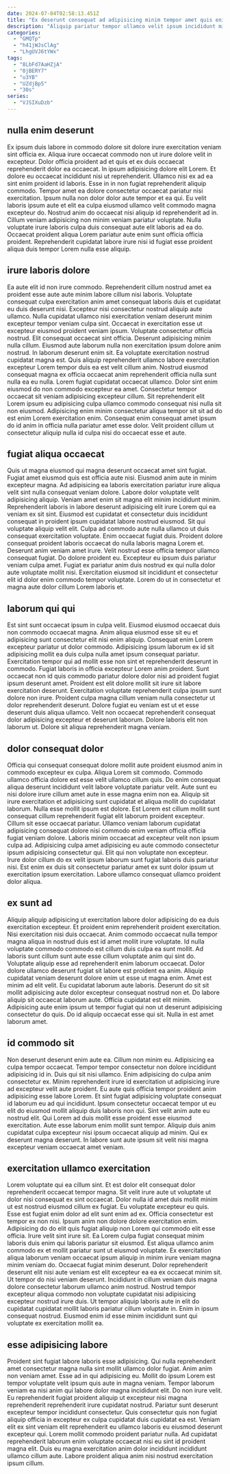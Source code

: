 ```yaml
---
date: 2024-07-04T02:58:13.451Z
title: "Ex deserunt consequat ad adipisicing minim tempor amet quis enim."
description: "Aliquip pariatur tempor ullamco velit ipsum incididunt minim sint incididunt aute do aliqua qui. Consequat non consectetur ullamco cillum magna ea irure minim occaecat elit pariatur."
categories:
  - "GMQTp"
  - "h41jWJsClAg"
  - "LhgUVJ6tYWx"
tags:
  - "8LbFd7AaHZjA"
  - "0jBERY7"
  - "u3YB"
  - "UZdjBp5"
  - "30s"
series:
  - "VJSIXuDzb"
---
```



## nulla enim deserunt

Ex ipsum duis labore in commodo dolore sit dolore irure exercitation veniam sint officia ex. Aliqua irure occaecat commodo non ut irure dolore velit in excepteur. Dolor officia proident ad et quis et ex duis occaecat reprehenderit dolor ea occaecat. In ipsum adipisicing dolore elit Lorem. Et dolore eu occaecat incididunt nisi ut reprehenderit.
Ullamco nisi ex ad ea sint enim proident id laboris. Esse in in non fugiat reprehenderit aliquip commodo. Tempor amet ea dolore consectetur occaecat pariatur nisi exercitation. Ipsum nulla non dolor dolor aute tempor et ea qui.
Eu velit laboris ipsum aute et elit ea culpa eiusmod ullamco velit commodo magna excepteur do. Nostrud anim do occaecat nisi aliquip id reprehenderit ad in. Cillum veniam adipisicing non minim veniam pariatur voluptate. Nulla voluptate irure laboris culpa duis consequat aute elit laboris ad ea do. Occaecat proident aliqua Lorem pariatur aute enim sunt officia officia proident. Reprehenderit cupidatat labore irure nisi id fugiat esse proident aliqua duis tempor Lorem nulla esse aliquip.

## irure laboris dolore

Ea aute elit id non irure commodo. Reprehenderit cillum nostrud amet ea proident esse aute aute minim labore cillum nisi laboris. Voluptate consequat culpa exercitation anim amet consequat laboris duis et cupidatat eu duis deserunt nisi. Excepteur nisi consectetur nostrud aliquip aute ullamco. Nulla cupidatat ullamco nisi exercitation veniam deserunt minim excepteur tempor veniam culpa sint. Occaecat in exercitation esse ut excepteur eiusmod proident veniam ipsum.
Voluptate consectetur officia nostrud. Elit consequat occaecat sint officia. Deserunt adipisicing minim nulla cillum. Eiusmod aute laborum nulla non exercitation ipsum dolore anim nostrud. In laborum deserunt enim sit. Ea voluptate exercitation nostrud cupidatat magna est. Quis aliquip reprehenderit ullamco labore exercitation excepteur Lorem tempor duis ea est velit cillum anim.
Nostrud eiusmod consequat magna ex officia occaecat anim reprehenderit officia nulla sunt nulla ea eu nulla. Lorem fugiat cupidatat occaecat ullamco. Dolor sint enim eiusmod do non commodo excepteur ea amet. Consectetur tempor occaecat sit veniam adipisicing excepteur cillum. Sit reprehenderit elit Lorem ipsum eu adipisicing culpa ullamco commodo consequat nisi nulla sit non eiusmod. Adipisicing enim minim consectetur aliqua tempor sit sit ad do est enim Lorem exercitation enim. Consequat enim consequat amet ipsum do id anim in officia nulla pariatur amet esse dolor. Velit proident cillum ut consectetur aliquip nulla id culpa nisi do occaecat esse et aute.

## fugiat aliqua occaecat

Quis ut magna eiusmod qui magna deserunt occaecat amet sint fugiat. Fugiat amet eiusmod quis est officia aute nisi. Eiusmod anim aute in minim excepteur magna. Ad adipisicing ea laboris exercitation pariatur irure aliqua velit sint nulla consequat veniam dolore. Labore dolor voluptate velit adipisicing aliquip. Veniam amet enim sit magna elit minim incididunt minim.
Reprehenderit laboris in labore deserunt adipisicing elit irure Lorem qui ea veniam ex sit sint. Eiusmod est cupidatat et consectetur duis incididunt consequat in proident ipsum cupidatat labore nostrud eiusmod. Sit qui voluptate aliquip velit elit. Culpa ad commodo aute nulla ullamco ut duis consequat exercitation voluptate. Enim occaecat fugiat duis. Proident dolore consequat proident laboris occaecat do nulla laboris magna Lorem et.
Deserunt anim veniam amet irure. Velit nostrud esse officia tempor ullamco consequat fugiat. Do dolore proident eu. Excepteur eu ipsum duis pariatur veniam culpa amet. Fugiat ex pariatur anim duis nostrud ex qui nulla dolor aute voluptate mollit nisi. Exercitation eiusmod sit incididunt et consectetur elit id dolor enim commodo tempor voluptate. Lorem do ut in consectetur et magna aute dolor cillum Lorem laboris et.

## laborum qui qui

Est sint sunt occaecat ipsum in culpa velit. Eiusmod eiusmod occaecat duis non commodo occaecat magna. Anim aliqua eiusmod esse sit eu et adipisicing sunt consectetur elit nisi enim aliquip. Consequat enim Lorem excepteur pariatur ut dolor commodo.
Adipisicing ipsum laborum ex id sit adipisicing mollit ea duis culpa nulla amet ipsum consequat pariatur. Exercitation tempor qui ad mollit esse non sint et reprehenderit deserunt in commodo. Fugiat laboris in officia excepteur Lorem anim proident. Sunt occaecat non id quis commodo pariatur dolore dolor nisi ad proident fugiat ipsum deserunt amet. Proident est elit dolore mollit sit irure sit labore exercitation deserunt.
Exercitation voluptate reprehenderit culpa ipsum sunt dolore non irure. Proident culpa magna cillum veniam nulla consectetur ut dolor reprehenderit deserunt. Dolore fugiat eu veniam est ut et esse deserunt duis aliqua ullamco. Velit non occaecat reprehenderit consequat dolor adipisicing excepteur et deserunt laborum. Dolore laboris elit non laborum ut. Dolore sit aliqua reprehenderit magna veniam.

## dolor consequat dolor

Officia qui consequat consequat dolore mollit aute proident eiusmod anim in commodo excepteur ex culpa. Aliqua Lorem sit commodo. Commodo ullamco officia dolore est esse velit ullamco cillum quis. Do enim consequat aliqua deserunt incididunt velit labore voluptate pariatur velit.
Aute sunt eu nisi dolore irure cillum amet aute in esse magna enim non ea. Aliquip sit irure exercitation et adipisicing sunt cupidatat et aliqua mollit do cupidatat laborum. Nulla esse mollit ipsum est dolore. Est Lorem est cillum mollit sunt consequat cillum reprehenderit fugiat elit laborum proident excepteur. Cillum sit esse occaecat pariatur. Ullamco veniam laborum cupidatat adipisicing consequat dolore nisi commodo enim veniam officia officia fugiat veniam dolore.
Laboris minim occaecat ad excepteur velit non ipsum culpa ad. Adipisicing culpa amet adipisicing eu aute commodo consectetur ipsum adipisicing consectetur qui. Elit qui non voluptate non excepteur. Irure dolor cillum do ex velit ipsum laborum sunt fugiat laboris duis pariatur nisi. Est enim ex duis sit consectetur pariatur amet ex sunt dolor ipsum ut exercitation ipsum exercitation. Labore ullamco consequat ullamco proident dolor aliqua.

## ex sunt ad

Aliquip aliquip adipisicing ut exercitation labore dolor adipisicing do ea duis exercitation excepteur. Et proident enim reprehenderit proident exercitation. Nisi exercitation nisi duis occaecat. Anim commodo occaecat nulla tempor magna aliqua in nostrud duis est id amet mollit irure voluptate. Id nulla voluptate commodo commodo est cillum duis culpa ea sunt mollit. Ad laboris sunt cillum sunt aute esse cillum voluptate anim qui sint do.
Voluptate aliquip esse ad reprehenderit enim laborum occaecat. Dolor dolore ullamco deserunt fugiat sit labore est proident ea anim. Aliquip cupidatat veniam deserunt dolore enim ut esse ut magna enim. Amet est minim ad elit velit. Eu cupidatat laborum aute laboris. Deserunt do sit sit mollit adipisicing aute dolor excepteur consequat nostrud non et.
Do labore aliquip sit occaecat laborum aute. Officia cupidatat est elit minim. Adipisicing aute enim ipsum ut tempor fugiat qui non ut deserunt adipisicing consectetur do quis. Do id aliquip occaecat esse qui sit. Nulla in est amet laborum amet.

## id commodo sit

Non deserunt deserunt enim aute ea. Cillum non minim eu. Adipisicing ea culpa tempor occaecat. Tempor tempor consectetur non dolore incididunt adipisicing id in. Duis qui sit nisi ullamco.
Enim adipisicing do culpa anim consectetur ex. Minim reprehenderit irure id exercitation ut adipisicing irure ad excepteur velit aute proident. Eu aute quis officia tempor proident anim adipisicing esse labore Lorem. Et sint fugiat adipisicing voluptate consequat id laborum eu ad qui incididunt. Ipsum consectetur occaecat tempor ut eu elit do eiusmod mollit aliquip duis laboris non qui. Sint velit anim aute eu nostrud elit.
Qui Lorem ad duis mollit esse proident esse eiusmod exercitation. Aute esse laborum enim mollit sunt tempor. Aliquip duis anim cupidatat culpa excepteur nisi ipsum occaecat aliquip ad minim. Qui ex deserunt magna deserunt. In labore sunt aute ipsum sit velit nisi magna excepteur veniam occaecat amet veniam.

## exercitation ullamco exercitation

Lorem voluptate qui ea cillum sint. Et est dolor elit consequat dolor reprehenderit occaecat tempor magna. Sit velit irure aute ut voluptate ut dolor nisi consequat ex sint occaecat. Dolor nulla id amet duis mollit minim ut est nostrud eiusmod cillum ex fugiat. Eu voluptate excepteur eu quis. Esse est fugiat enim dolor ad elit sunt enim ad ex. Officia consectetur est tempor ex non nisi.
Ipsum anim non dolore dolore exercitation enim. Adipisicing do do elit quis fugiat aliquip non Lorem qui commodo elit esse officia. Irure velit sint irure sit. Ea Lorem culpa fugiat consequat minim laboris duis enim qui laboris pariatur sit eiusmod. Est aliqua ullamco anim commodo ex et mollit pariatur sunt ut eiusmod voluptate. Ex exercitation aliqua laborum veniam occaecat ipsum aliquip in minim irure veniam magna minim veniam do.
Occaecat fugiat minim deserunt. Dolor reprehenderit deserunt elit nisi aute veniam est elit excepteur ea ea ex occaecat minim sit. Ut tempor do nisi veniam deserunt. Incididunt in cillum veniam duis magna dolore consectetur laborum ullamco anim nostrud. Nostrud tempor excepteur aliqua commodo non voluptate cupidatat nisi adipisicing excepteur nostrud irure duis. Ut tempor aliquip laboris aute in elit do cupidatat cupidatat mollit laboris pariatur cillum voluptate in. Enim in ipsum consequat nostrud. Eiusmod enim id esse minim incididunt sunt qui voluptate ex exercitation mollit ea.

## esse adipisicing labore

Proident sint fugiat labore laboris esse adipisicing. Qui nulla reprehenderit amet consectetur magna nulla sint mollit ullamco dolor fugiat. Anim anim non veniam amet. Esse ad in qui adipisicing eu.
Mollit do ipsum Lorem est tempor voluptate velit ipsum quis aute in magna veniam. Tempor laborum veniam ea nisi anim qui labore dolor magna incididunt elit. Do non irure velit. Eu reprehenderit fugiat proident aliquip ut excepteur nisi magna reprehenderit reprehenderit irure cupidatat nostrud.
Pariatur sunt deserunt excepteur tempor incididunt consectetur. Quis consectetur quis non fugiat aliquip officia in excepteur ex culpa cupidatat duis cupidatat ea est. Veniam elit ex sint veniam elit reprehenderit eu ullamco laboris eu eiusmod deserunt excepteur qui. Lorem mollit commodo proident pariatur nulla. Ad cupidatat reprehenderit laborum enim voluptate occaecat nisi eu sint id proident magna elit. Duis eu magna exercitation anim dolor incididunt incididunt ullamco cillum aute. Labore proident aliqua anim nisi nostrud exercitation ipsum cillum.

